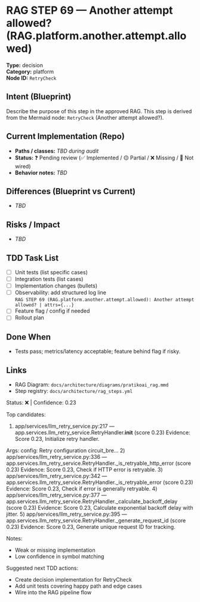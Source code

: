 # RAG STEP 69 — Another attempt allowed? (RAG.platform.another.attempt.allowed)

**Type:** decision  
**Category:** platform  
**Node ID:** `RetryCheck`

## Intent (Blueprint)
Describe the purpose of this step in the approved RAG. This step is derived from the Mermaid node: `RetryCheck` (Another attempt allowed?).

## Current Implementation (Repo)
- **Paths / classes:** _TBD during audit_
- **Status:** ❓ Pending review (✅ Implemented / 🟡 Partial / ❌ Missing / 🔌 Not wired)
- **Behavior notes:** _TBD_

## Differences (Blueprint vs Current)
- _TBD_

## Risks / Impact
- _TBD_

## TDD Task List
- [ ] Unit tests (list specific cases)
- [ ] Integration tests (list cases)
- [ ] Implementation changes (bullets)
- [ ] Observability: add structured log line  
  `RAG STEP 69 (RAG.platform.another.attempt.allowed): Another attempt allowed? | attrs={...}`
- [ ] Feature flag / config if needed
- [ ] Rollout plan

## Done When
- Tests pass; metrics/latency acceptable; feature behind flag if risky.

## Links
- RAG Diagram: `docs/architecture/diagrams/pratikoai_rag.mmd`
- Step registry: `docs/architecture/rag_steps.yml`


<!-- AUTO-AUDIT:BEGIN -->
Status: ❌  |  Confidence: 0.23

Top candidates:
1) app/services/llm_retry_service.py:217 — app.services.llm_retry_service.RetryHandler.__init__ (score 0.23)
   Evidence: Score 0.23, Initialize retry handler.

Args:
    config: Retry configuration
    circuit_bre...
2) app/services/llm_retry_service.py:336 — app.services.llm_retry_service.RetryHandler._is_retryable_http_error (score 0.23)
   Evidence: Score 0.23, Check if HTTP error is retryable.
3) app/services/llm_retry_service.py:342 — app.services.llm_retry_service.RetryHandler._is_retryable_error (score 0.23)
   Evidence: Score 0.23, Check if error is generally retryable.
4) app/services/llm_retry_service.py:377 — app.services.llm_retry_service.RetryHandler._calculate_backoff_delay (score 0.23)
   Evidence: Score 0.23, Calculate exponential backoff delay with jitter.
5) app/services/llm_retry_service.py:395 — app.services.llm_retry_service.RetryHandler._generate_request_id (score 0.23)
   Evidence: Score 0.23, Generate unique request ID for tracking.

Notes:
- Weak or missing implementation
- Low confidence in symbol matching

Suggested next TDD actions:
- Create decision implementation for RetryCheck
- Add unit tests covering happy path and edge cases
- Wire into the RAG pipeline flow
<!-- AUTO-AUDIT:END -->